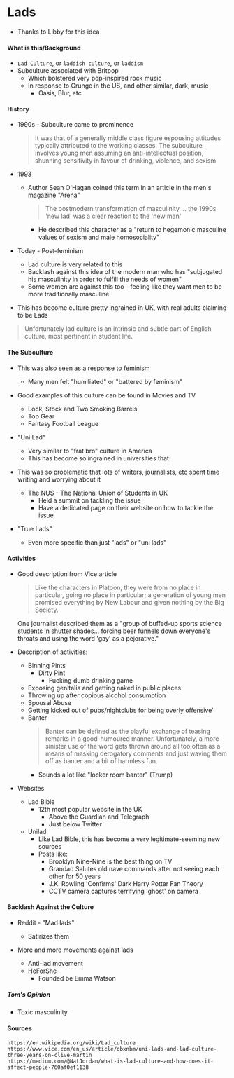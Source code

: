 Lads
===
* Thanks to Libby for this idea

#### What is this/Background
* `Lad Culture`, or `laddish culture`, or `laddism`
* Subculture associated with Britpop
  * Which bolstered very pop-inspired rock music 
  * In response to Grunge in the US, and other similar, dark, music
    * Oasis, Blur, etc

#### History
* 1990s - Subculture came to prominence
  > It was that of a generally middle class figure espousing attitudes typically attributed to the working classes. 
  > The subculture involves young men assuming an anti-intellectual position, shunning sensitivity in favour of drinking, violence, and sexism

* 1993
  * Author Sean O'Hagan coined this term in an article in the men's magazine "Arena"
    > The postmodern transformation of masculinity ... the 1990s 'new lad' was a clear reaction to the 'new man'

    * He described this character as a "return to hegemonic masculine values of sexism and male homosociality"

* Today - Post-feminism
  * Lad culture is very related to this
  * Backlash against this idea of the modern man who has "subjugated his masculinity in order to fulfill the needs of women"
  * Some women are against this too - feeling like they want men to be more traditionally masculine

* This has become culture pretty ingrained in UK, with real adults claiming to be Lads
> Unfortunately lad culture is an intrinsic and subtle part of English culture, most pertinent in student life.


#### The Subculture 
* This was also seen as a response to feminism
  * Many men felt "humiliated" or "battered by feminism"
* Good examples of this culture can be found in Movies and TV
  * Lock, Stock and Two Smoking Barrels
  * Top Gear
  * Fantasy Football League

* "Uni Lad"
  * Very similar to "frat bro" culture in America
  * This has become so ingrained in universities that 

* This was so problematic that lots of writers, journalists, etc spent time writing and worrying about it
  * The NUS - The National Union of Students in UK
    * Held a summit on tackling the issue
    * Have a dedicated page on their website on how to tackle the issue

* "True Lads"
  * Even more specific than just "lads" or "uni lads"

#### Activities
* Good description from Vice article
  > Like the characters in Platoon, they were from no place in particular, going no place in particular; a generation of young men promised everything by New Labour and given nothing by the Big Society.

  One journalist described them as a "group of buffed-up sports science students in shutter shades... forcing beer
  funnels down everyone's throats and using the word 'gay' as a pejorative."

* Description of activities:
  * Binning Pints
    * Dirty Pint
      * Fucking dumb drinking game
  * Exposing genitalia and getting naked in public places
  * Throwing up after copious alcohol consumption
  * Spousal Abuse
  * Getting kicked out of pubs/nightclubs for being overly offensive’
  * Banter
      > Banter can be defined as the playful exchange of teasing remarks in a good-humoured manner. Unfortunately, a more sinister use of the word gets thrown around all too often as a means of masking derogatory comments and just waving them off as banter and a bit of harmless fun.
    * Sounds a lot like "locker room banter" (Trump)

* Websites
  * Lad Bible
    * 12th most popular website in the UK
      * Above the Guardian and Telegraph
      * Just below Twitter
  * Unilad
    * Like Lad Bible, this has become a very legitimate-seeming new sources
    * Posts like:
      * Brooklyn Nine-Nine is the best thing on TV
      * Grandad Salutes old nave commands after not seeing each other for 50 years
      * J.K. Rowling 'Confirms' Dark Harry Potter Fan Theory
      * CCTV camera captures terrifying 'ghost' on camera

#### Backlash Against the Culture
* Reddit - "Mad lads"
  * Satirizes them

* More and more movements against lads
  * Anti-lad movement
  * HeForShe
    * Founded be Emma Watson

##### Tom's Opinion
* Toxic masculinity

#### Sources
```
https://en.wikipedia.org/wiki/Lad_culture
https://www.vice.com/en_us/article/qbxnbm/uni-lads-and-lad-culture-three-years-on-clive-martin
https://medium.com/@NatJordan/what-is-lad-culture-and-how-does-it-affect-people-760af0ef1138
```
